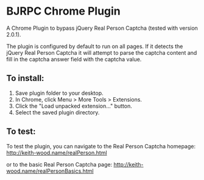 # BJRPC Chrome Plugin
A Chrome Plugin to bypass jQuery Real Person Captcha (tested with version 2.0.1).

The plugin is configured by default to run on all pages. If it detects the jQuery Real Person Captcha it will attempt to parse the captcha content and fill in the captcha answer field with the captcha value.  

<h2>To install:</h2>

1. Save plugin folder to your desktop. 
2. In Chrome, click Menu > More Tools > Extensions. 
3. Click the "Load unpacked extension..." button. 
4. Select the saved plugin directory. 

<h2>To test:</h2>

To test the plugin, you can navigate to the Real Person Captcha homepage:
http://keith-wood.name/realPerson.html

or to the basic Real Person Captcha page:
http://keith-wood.name/realPersonBasics.html


